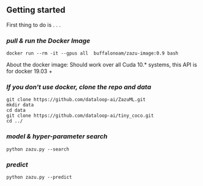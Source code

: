 ## Getting started

First thing to do is . . .  

### *pull & run the Docker Image*
```
docker run --rm -it --gpus all  buffalonoam/zazu-image:0.9 bash
```
About the docker image: Should work over all Cuda 10.* systems, this API is for docker 19.03 +

### *If you don't use docker, clone the repo and data*
```
git clone https://github.com/dataloop-ai/ZazuML.git
mkdir data
cd data
git clone https://github.com/dataloop-ai/tiny_coco.git
cd ../
```

### *model & hyper-parameter search*
```
python zazu.py --search
```

### *predict*
```
python zazu.py --predict
```

